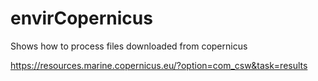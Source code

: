 # envirCopernicus
Shows how to process files downloaded from copernicus

https://resources.marine.copernicus.eu/?option=com_csw&task=results
